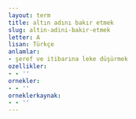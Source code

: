 ```yaml
---
layout: term
title: altın adını bakır etmek
slug: altin-adini-bakir-etmek
letter: A
lisan: Türkçe
anlamlar:
- şeref ve itibarına leke düşürmek
ozellikler:
- - ''
ornekler:
- - ''
orneklerkaynak:
- - ''
---
```

